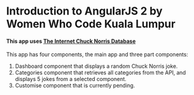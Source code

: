 # Introduction to AngularJS 2 by Women Who Code Kuala Lumpur

#### This app uses [The Internet Chuck Norris Database](http://www.icndb.com/api/)

This app has four components, the main app and three part components:
1. Dashboard component that displays a random Chuck Norris joke.
2. Categories component that retrieves all categories from the API, and displays 5 jokes from a selected component.
3. Customise component that is currently pending.